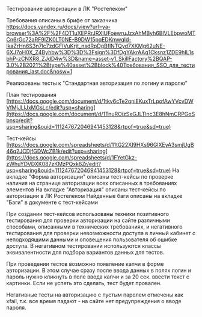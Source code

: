 Тестирование авторизации в ЛК "Ростелеком" 

Требования описаны в брифе от заказчика https://docs.yandex.ru/docs/view?url=ya-browser%3A%2F%2F4DT1uXEPRrJRXlUFoewruJzxAhMByh6BlVLEbpwoMTCn6rGc72aRF9lZK0LT0NE-B9DW15pqEDKmwqId-lkaZrHn6S3n7lc7zdGFlVuKrjt_nsdRpDgBflNTQyd7XKMg62uNE-6XJ7oH0X_Z4Byhbw%3D%3D%3Fsign%3DfDgYAkrAAq1Cksnz1ZDE9hIL1sbhP-zCNXR8_ZJdD4w%3D&name=asset-v1_SkillFactory%2BQAP-3.0%2B2021%2Btype%40asset%2Bblock%40Требования_SSO_для_тестирования_last.doc&nosw=1

Реализованы тесты к "Стандартная авторизация по логину и паролю"

План тестирования [https://docs.google.com/document/d/1tkv6cTe2qniEKuxTrLpofAwYVcvDWVfMjJLlJxMGsLc/edit?usp=sharing](https://docs.google.com/document/d/1TnuROizSxGJLTlnc3E8hNmCRPGoSbnsp/edit?usp=sharing&ouid=111247672046941453128&rtpof=true&sd=true)

Тест-кейсы [https://docs.google.com/spreadsheets/d/11tG22XI9HXs96GlXEyA3smjUgB46q2JCDjfGDWcZB1k/edit?usp=sharing](https://docs.google.com/spreadsheets/d/1FYetGkz-zWhuYDVDXK087zKMzPQxk6Zr/edit?usp=sharing&ouid=111247672046941453128&rtpof=true&sd=true)
На вкладке "Форма авторизации" описаны тест-кейсы по проверке наличия на странице авторизации всех описанных в требованиях элементов
На вкладке "Авторизация" описаны тест-кейсы по авторизации в ЛК Ростелеком
Найденные баги описаны на вкладке "Баги" в документе с тест-кейсами

При создании тест-кейсов использованы техники позитивного тестирования для проверки авторизации на сайте различными способами, описанными в технических требованиях, и негативного тестирования для проверки невозможности доступа в личный кабинет с неподходящими данными и оповещения пользователя об ошибке доступа. В негативном тестировании используются классы эквивалентности для подбора вариантов данных для тестов.

При проведении тестов возможно появление капчи в форме авторизации. В этом случае сразу после ввода данных в полях логин и пароль нужно кликнуть в поле ввода капчи и за 20 сек. ввести текст с картинки. Если не успеть это сделать, тест будет провален.

Негативные тесты на авторизацию с пустым паролем отмечены как xfail, т.к. все время падают - на сайте нет предупреждения о вводе пароля.
